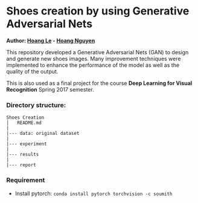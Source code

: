 # Shoes creation by using Generative Adversarial Nets
**Author: [Hoang Le](https://github.com/hminle) - [Hoang Nguyen](https://github.com/hoangnguyen3892)**

This repository developed a Generative Adversarial Nets (GAN) to design and generate new shoes images. Many improvement techniques were implemented to enhance the performance of the model as well as the quality of the output.

This is also used as a final project for the course __Deep Learning for Visual Recognition__ Spring 2017 semester.

### Directory structure:

```
Shoes Creation
│   README.md
|
|--- data: original dataset
| 
|--- experiment
|
|--- results
|
|--- report

```
### Requirement

- Install pytorch: ```conda install pytorch torchvision -c soumith```
